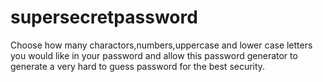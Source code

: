 # supersecretpassword
Choose how many charactors,numbers,uppercase and lower case
                    letters you would like in your password and allow this
                    password generator to generate a very hard to guess password
                    for the best security.

